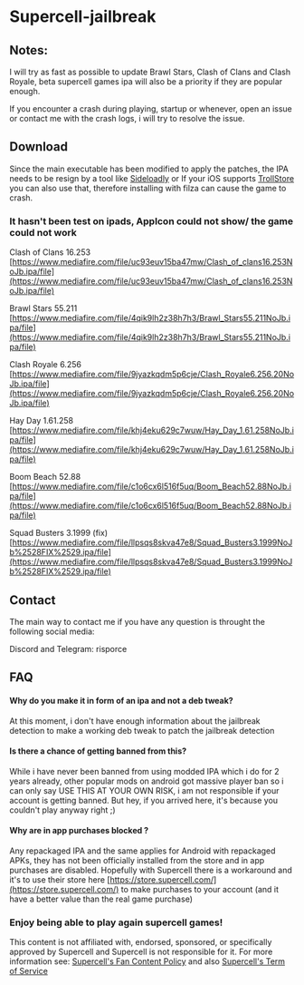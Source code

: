 # Supercell-jailbreak
## Notes: ##

I will try as fast as possible to update Brawl Stars, Clash of Clans and Clash Royale, beta supercell games ipa will also be a priority if they are popular enough.

If you encounter a crash during playing, startup or whenever, open an issue or contact me with the crash logs, i will try to resolve the issue.


## Download ##

Since the main executable has been modified to apply the patches, the IPA needs to be resign by a tool like [Sideloadly](https://sideloadly.io/) or If your iOS supports [TrollStore](https://github.com/opa334/TrollStore) you can also use that, therefore installing with filza can cause the game to crash.

### It hasn't been test on ipads, AppIcon could not show/ the game could not work ###

Clash of Clans 16.253 [https://www.mediafire.com/file/uc93euv15ba47mw/Clash_of_clans16.253NoJb.ipa/file](https://www.mediafire.com/file/uc93euv15ba47mw/Clash_of_clans16.253NoJb.ipa/file)

Brawl Stars 55.211 [https://www.mediafire.com/file/4qik9lh2z38h7h3/Brawl_Stars55.211NoJb.ipa/file](https://www.mediafire.com/file/4qik9lh2z38h7h3/Brawl_Stars55.211NoJb.ipa/file)

Clash Royale 6.256 [https://www.mediafire.com/file/9jyazkqdm5p6cje/Clash_Royale6.256.20NoJb.ipa/file](https://www.mediafire.com/file/9jyazkqdm5p6cje/Clash_Royale6.256.20NoJb.ipa/file)

Hay Day 1.61.258 [https://www.mediafire.com/file/khj4eku629c7wuw/Hay_Day_1.61.258NoJb.ipa/file](https://www.mediafire.com/file/khj4eku629c7wuw/Hay_Day_1.61.258NoJb.ipa/file)

Boom Beach 52.88 [https://www.mediafire.com/file/c1o6cx6l516f5uq/Boom_Beach52.88NoJb.ipa/file](https://www.mediafire.com/file/c1o6cx6l516f5uq/Boom_Beach52.88NoJb.ipa/file)

Squad Busters 3.1999 (fix) [https://www.mediafire.com/file/llpsqs8skva47e8/Squad_Busters3.1999NoJb%2528FIX%2529.ipa/file](https://www.mediafire.com/file/llpsqs8skva47e8/Squad_Busters3.1999NoJb%2528FIX%2529.ipa/file)

## Contact ##
The main way to contact me if you have any question is throught the following social media:

Discord and Telegram: risporce

## FAQ ##

####  Why do you make it in form of an ipa and not a deb tweak? ####
At this moment, i don't have enough information about the jailbreak detection to make a working deb tweak to patch the jailbreak detection

#### Is there a chance of getting banned from this? #### 
While i have never been banned from using modded IPA which i do for 2 years already, other popular mods on android got massive player ban so i can only say USE THIS AT YOUR OWN RISK, i am not responsible if your account is getting banned. But hey, if you arrived here, it's because you couldn't play anyway right ;)

#### Why are in app purchases blocked ? ####
Any repackaged IPA and the same applies for Android with repackaged APKs, they has not been officially installed from the store and in app purchases are disabled. Hopefully with Supercell there is a workaround and it's to use their store here [https://store.supercell.com/](https://store.supercell.com/) to make purchases to your account (and it have a better value than the real game purchase)

### Enjoy being able to play again supercell games! ###
This content is not affiliated with, endorsed, sponsored, or specifically approved by Supercell and Supercell is not responsible for it. For more information see: [Supercell's Fan Content Policy](https://supercell.com/en/fan-content-policy/) and also [Supercell's Term of Service](https://supercell.com/en/terms-of-service/)
